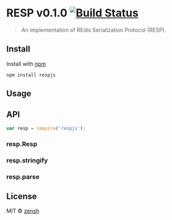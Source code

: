 RESP v0.1.0 [![Build Status](https://travis-ci.org/zensh/resp.js.svg)](https://travis-ci.org/zensh/resp.js)
====
> An implementation of REdis Serialization Protocol (RESP).

## Install

Install with [npm](https://npmjs.org/package/respjs)

```
npm install respjs
```


## Usage


## API

```js
var resp = require('respjs');
```

### resp.Resp
### resp.stringify
### resp.parse


## License

MIT © [zensh](https://github.com/zensh)
